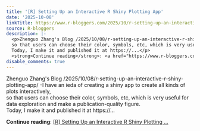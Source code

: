 ```yaml
---
title: '[R] Setting Up an Interactive R Shiny Plotting App'
date: '2025-10-08'
linkTitle: https://www.r-bloggers.com/2025/10/r-setting-up-an-interactive-r-shiny-plotting-app/
source: R-bloggers
description: |-
  <p>Zhenguo Zhang's Blog /2025/10/08/r-setting-up-an-interactive-r-shiny-plotting-app/ -I have an ieda of creating a shiny app to create all kinds of plots interactively,<br />
  so that users can choose their color, symbols, etc, which is very useful for data exploration and make a publication-quality figure.<br />
  Today, I make it and published it at https://...</p>
  <strong>Continue reading</strong>: <a href="https://www.r-bloggers.com/2025/10/r-setting-up-an-interactive-r-shiny-plotting-app/">[R] Setting Up an Interactive R Shiny Plotting ...
disable_comments: true
---
```

<p>Zhenguo Zhang's Blog /2025/10/08/r-setting-up-an-interactive-r-shiny-plotting-app/ -I have an ieda of creating a shiny app to create all kinds of plots interactively,<br />
so that users can choose their color, symbols, etc, which is very useful for data exploration and make a publication-quality figure.<br />
Today, I make it and published it at https://...</p>
<strong>Continue reading</strong>: <a href="https://www.r-bloggers.com/2025/10/r-setting-up-an-interactive-r-shiny-plotting-app/">[R] Setting Up an Interactive R Shiny Plotting ...